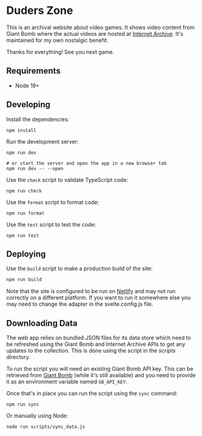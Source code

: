 # Duders Zone

This is an archival website about video games. It shows video content from Giant
Bomb where the actual videos are hosted at
[Internet Archive](https://archive.org/details/giant-bomb-archive). It's
maintained for my own nostalgic benefit.

Thanks for everything! See you next game.

## Requirements

-   Node 19+

## Developing

Install the dependencies:

```shell
npm install
```

Run the development server:

```shell
npm run dev

# or start the server and open the app in a new browser tab
npm run dev -- --open
```

Use the `check` script to validate TypeScript code:

```shell
npm run check
```

Use the `format` script to format code:

```shell
npm run format
```

Use the `test` script to test the code:

```shell
npm run test
```

## Deploying

Use the `build` script to make a production build of the site:

```bash
npm run build
```

Note that the site is configured to be run on [Netlify](https://netlify.com/)
and may not run correctly on a different platform. If you want to run it
somewhere else you may need to change the adapter in the svelte.config.js file.

## Downloading Data

The web app relies on bundled JSON files for its data store which need to be
refreshed using the Giant Bomb and Internet Archive APIs to get any updates to
the collection. This is done using the script in the _scripts_ directory.

To run the script you will need an existing Giant Bomb API key. This can
be retrieved from [Giant Bomb](https://www.giantbomb.com/api/) (while it's still
available) and you need to provide it as an environment variable named
`GB_API_KEY`.

Once that's in place you can run the script using the `sync` command:

```shell
npm run sync
```

Or manually using Node:

```shell
node run scripts/sync_data.js
```
